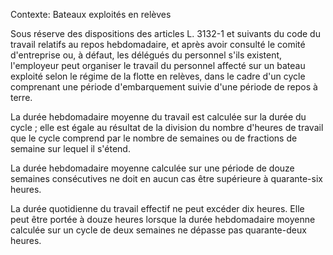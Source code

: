 Contexte: Bateaux exploités en relèves

Sous réserve des dispositions des articles L. 3132-1 et suivants du code du travail relatifs au repos hebdomadaire, et après avoir consulté le comité d'entreprise ou, à défaut, les délégués du personnel s'ils existent, l'employeur peut organiser le travail du personnel affecté sur un bateau exploité selon le régime de la flotte en relèves, dans le cadre d'un cycle comprenant une période d'embarquement suivie d'une période de repos à terre.

La durée hebdomadaire moyenne du travail est calculée sur la durée du cycle ; elle est égale au résultat de la division du nombre d'heures de travail que le cycle comprend par le nombre de semaines ou de fractions de semaine sur lequel il s'étend.

La durée hebdomadaire moyenne calculée sur une période de douze semaines consécutives ne doit en aucun cas être supérieure à quarante-six heures.

La durée quotidienne du travail effectif ne peut excéder dix heures. Elle peut être portée à douze heures lorsque la durée hebdomadaire moyenne calculée sur un cycle de deux semaines ne dépasse pas quarante-deux heures.